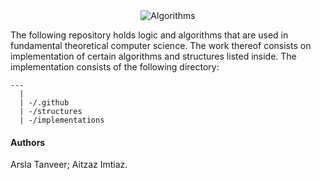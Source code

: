 <div align="center">
  <img src="https://img.shields.io/badge/Repo-Algorithms-blueviolet?style=for-the-badge&logo=github" alt="Algorithms">
</div>

The following repository holds logic and algorithms that are used in fundamental theoretical computer science. The work thereof consists on implementation of certain algorithms and structures listed 
inside. The implementation consists of the following directory:

```
---
  |
  | -/.github
  | -/structures
  | -/implementations
```
#### Authors
Arsla Tanveer; Aitzaz Imtiaz.
